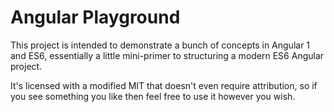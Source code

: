 # Angular Playground #

This project is intended to demonstrate a bunch of concepts in Angular 1 and ES6, essentially a little mini-primer to structuring a modern ES6 Angular project.

It's licensed with a modified MIT that doesn't even require attribution, so if you see something you like then feel free to use it however you wish.